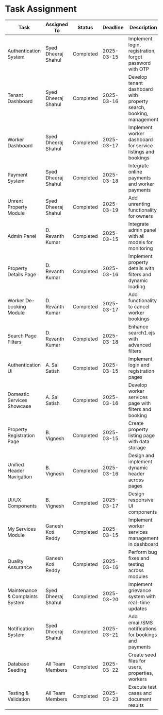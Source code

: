 # Task Assignment

| Task | Assigned To | Status | Deadline | Description |
|------|-------------|--------|----------|-------------|
| Authentication System | Syed Dheeraj Shahul | Completed | 2025-03-15 | Implement login, registration, forgot password with OTP |
| Tenant Dashboard | Syed Dheeraj Shahul | Completed | 2025-03-16 | Develop tenant dashboard with property search, booking, management |
| Worker Dashboard | Syed Dheeraj Shahul | Completed | 2025-03-17 | Implement worker dashboard for service listings and bookings |
| Payment System | Syed Dheeraj Shahul | Completed | 2025-03-18 | Integrate online payments and worker payments |
| Unrent Property Module | Syed Dheeraj Shahul | Completed | 2025-03-19 | Add unrenting functionality for owners |
| Admin Panel | D. Revanth Kumar | Completed | 2025-03-15 | Integrate admin panel with all models for monitoring |
| Property Details Page | D. Revanth Kumar | Completed | 2025-03-16 | Implement property details with filters and dynamic loading |
| Worker De-booking Module | D. Revanth Kumar | Completed | 2025-03-17 | Add functionality to cancel worker bookings |
| Search Page Filters | D. Revanth Kumar | Completed | 2025-03-18 | Enhance search1.ejs with advanced filters |
| Authentication UI | A. Sai Satish | Completed | 2025-03-15 | Implement login and registration pages |
| Domestic Services Showcase | A. Sai Satish | Completed | 2025-03-16 | Develop worker services page with filters and booking |
| Property Registration Page | B. Vignesh | Completed | 2025-03-15 | Create property listing page with data storage |
| Unified Header Navigation | B. Vignesh | Completed | 2025-03-16 | Design and implement dynamic header across pages |
| UI/UX Components | B. Vignesh | Completed | 2025-03-17 | Design responsive UI components |
| My Services Module | Ganesh Koti Reddy | Completed | 2025-03-15 | Implement worker services management in dashboard |
| Quality Assurance | Ganesh Koti Reddy | Completed | 2025-03-16 | Perform bug fixes and testing across modules |
| Maintenance & Complaints System | Syed Dheeraj Shahul | Completed | 2025-03-20 | Implement grievance system with real-time updates |
| Notification System | Syed Dheeraj Shahul | Completed | 2025-03-21 | Add email/SMS notifications for bookings and payments |
| Database Seeding | All Team Members | Completed | 2025-03-22 | Create seed files for users, properties, workers |
| Testing & Validation | All Team Members | Completed | 2025-03-23 | Execute test cases and document results |
